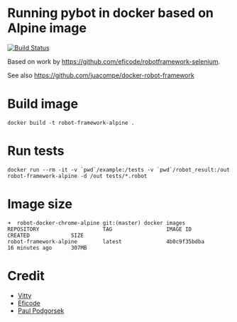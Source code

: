 # Running pybot in docker based on Alpine image

[![Build Status](https://travis-ci.org/juacompe/robot-docker-chrome-alpine.svg?branch=master)](https://travis-ci.org/juacompe/robot-docker-chrome-alpine)

Based on work by <https://github.com/eficode/robotframework-selenium>.

See also <https://github.com/juacompe/docker-robot-framework>

# Build image

    docker build -t robot-framework-alpine .

# Run tests

    docker run --rm -it -v `pwd`/example:/tests -v `pwd`/robot_result:/out robot-framework-alpine -d /out tests/*.robot

# Image size

    ➜  robot-docker-chrome-alpine git:(master) docker images
    REPOSITORY                    TAG                 IMAGE ID            CREATED             SIZE
    robot-framework-alpine        latest              4b0c9f35bdba        16 minutes ago      307MB

# Credit

* [Vitty](https://th.linkedin.com/in/vitty)
* [Eficode](https://github.com/eficode/)
* [Paul Podgorsek](https://github.com/ppodgorsek/)

